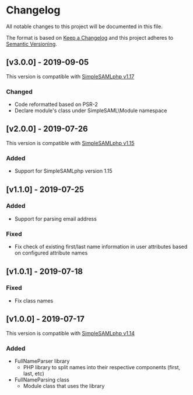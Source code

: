 # Changelog

All notable changes to this project will be documented in this file.

The format is based on [Keep a Changelog](https://keepachangelog.com/en/1.0.0/)
and this project adheres to [Semantic Versioning](https://semver.org/spec/v2.0.0.html).

## [v3.0.0] - 2019-09-05

This version is compatible with [SimpleSAMLphp v1.17](https://simplesamlphp.org/docs/1.17/simplesamlphp-changelog)

### Changed

- Code reformatted based on PSR-2
- Declare module's class under SimpleSAML\Module namespace

## [v2.0.0] - 2019-07-26

This version is compatible with [SimpleSAMLphp v1.15](https://simplesamlphp.org/docs/1.15/simplesamlphp-changelog)

### Added

- Support for SimpleSAMLphp version 1.15

## [v1.1.0] - 2019-07-25

### Added

- Support for parsing email address

### Fixed

- Fix check of existing first/last name information in user attributes based on configured attribute names

## [v1.0.1] - 2019-07-18

### Fixed

- Fix class names

## [v1.0.0] - 2019-07-17

This version is compatible with [SimpleSAMLphp v1.14](https://simplesamlphp.org/docs/1.14/simplesamlphp-changelog)

### Added

- FullNameParser library
  - PHP library to split names into their respective components (first, last, etc)
- FullNameParsing class
  - Module class that uses the library
